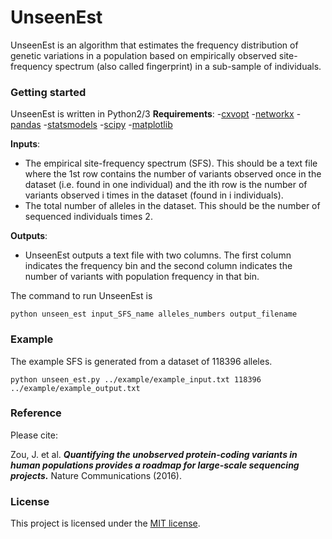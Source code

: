 # UnseenEst

UnseenEst is an algorithm that estimates the frequency distribution of genetic variations in a population based on empirically observed site-frequency spectrum (also called fingerprint) in a sub-sample of individuals.

### Getting started

UnseenEst is written in Python2/3 
**Requirements**:
-[cxvopt](http://cvxopt.org/)
-[networkx](https://networkx.github.io/)
-[pandas](http://pandas.pydata.org/)
-[statsmodels](http://statsmodels.sourceforge.net/)
-[scipy](https://www.scipy.org/)
-[matplotlib](http://matplotlib.org/)

**Inputs**:
- The empirical site-frequency spectrum (SFS). This should be a text file where the 1st row contains the number of variants observed once in the dataset (i.e. found in one individual) and the ith row is the number of variants observed i times in the dataset (found in i individuals). 
- The total number of alleles in the dataset. This should be the number of sequenced individuals times 2. 

**Outputs**:
- UnseenEst outputs a text file with two columns. The first column indicates the frequency bin and the second column indicates the number of variants with population frequency in that bin. 

The command to run UnseenEst is
```
python unseen_est input_SFS_name alleles_numbers output_filename
```

### Example
The example SFS is generated from a dataset of 118396 alleles. 
```
python unseen_est.py ../example/example_input.txt 118396 ../example/example_output.txt
``` 

### Reference

Please cite:

Zou, J. et al. ***Quantifying the unobserved protein-coding variants in human populations provides a roadmap for large-scale sequencing projects.*** Nature Communications (2016).

### License

This project is licensed under the [MIT license](https://opensource.org/licenses/MIT).


